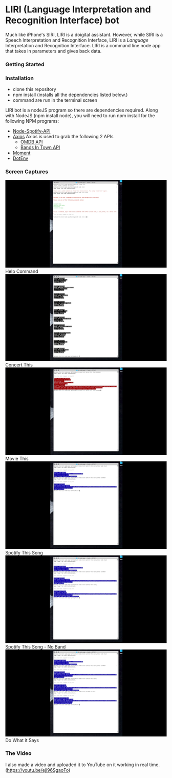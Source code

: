 # LIRI (Language Interpretation and Recognition Interface) bot

Much like iPhone's SIRI, LIRI is a doigital assistant. However, while SIRI is a Speech Interpretation and Recognition Interface, LIRI is a _Language_ Interpretation and Recognition Interface. LIRI is a command line node app that takes in parameters and gives back data.

### Getting Started

### Installation

- clone this repository
- npm install (installs all the dependencies listed below.)
- command are run in the terminal screen

LIRI bot is a nodeJS program so there are dependencies required. Along with NodeJS (npm install node), you will need to run npm install for the following NPM programs:

* [Node-Spotify-API](https://www.npmjs.com/package/node-spotify-api)
* [Axios](https://www.npmjs.com/package/axios) Axios is used to grab the following 2 APIs
    *  [OMDB API](http://www.omdbapi.com)
    *  [Bands In Town API](http://www.artists.bandsintown.com/bandsintown-api)
* [Moment](https://www.npmjs.com/package/moment)
* [DotEnv](https://www.npmjs.com/package/dotenv)

### Screen Captures

![Help Command](images/screen_capture_01.jpg)
Help Command
![Concert This](images/screen_capture_02.jpg)
Concert This
![Movie This](images/screen_capture_03.jpg)
Movie This
![Spotify This Song](images/screen_capture_04.jpg)
Spotify This Song
![Spotify This Song - No Band](images/screen_capture_05.jpg)
Spotify This Song - No Band
![Do What it Says](images/screen_capture_06.jpg)
Do What it Says

### The Video 

I also made a video and uploaded it to YouTube on it working in real time.
(https://youtu.be/eji96SgaoFo)